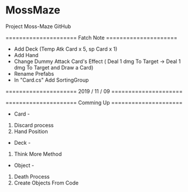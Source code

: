 # MossMaze
Project Moss-Maze GitHub

===================== Fatch Note =====================
- Add Deck (Temp Atk Card x 5, sp Card x 1)
- Add Hand 
- Change Dummy Attack Card's Effect
( Deal 1 dmg To Target -> Deal 1 dmg To Target and Draw a Card)
- Rename Prefabs
- In "Card.cs" Add SortingGroup

===================== 2019 / 11 / 09 =====================

===================== Comming Up =====================

- Card -
1. Discard process
2. Hand Position
- Deck -
1. Think More Method
- Object -
1. Death Process
2. Create Objects From Code
